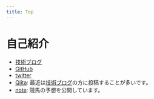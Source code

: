 ```yaml
---
title: Top
---
```


# 自己紹介

* [技術ブログ](http://yoshiki-utakata.hatenablog.com/)
* [GitHub](https://github.com/yoshikyoto)
* [twitter](https://twitter.com/yoshiki_utakata)
* [Qiita](https://qiita.com/yoshikyoto): 最近は[技術ブログ](http://yoshiki-utakata.hatenablog.com/)の方に投稿することが多いです。
* [note](https://note.mu/yoshikyoto): 競馬の予想を公開しています。
